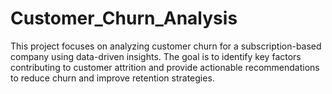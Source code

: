 # Customer_Churn_Analysis
This project focuses on analyzing customer churn for a subscription-based company using data-driven insights. The goal is to identify key factors contributing to customer attrition and provide actionable recommendations to reduce churn and improve retention strategies.
